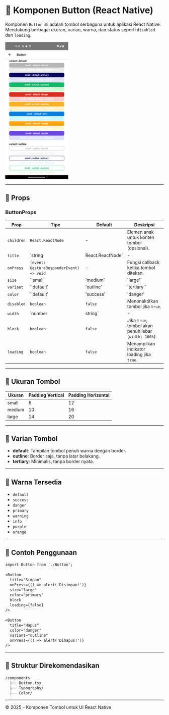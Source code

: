 
# 🔘 Komponen Button (React Native)

Komponen `Button` ini adalah tombol serbaguna untuk aplikasi React Native. Mendukung berbagai ukuran, varian, warna, dan status seperti `disabled` dan `loading`.


<img src="../../assets/doc/Button/Button.png" width=200>

---

## 📌 Props

### ButtonProps

| Prop        | Tipe                                           | Default    | Deskripsi                                                                 |
|-------------|------------------------------------------------|------------|---------------------------------------------------------------------------|
| `children`  | `React.ReactNode`                              | -          | Elemen anak untuk konten tombol (opsional).                              |
| `title`     | `string | React.ReactNode`                     | -          | Teks yang ditampilkan pada tombol (jika `children` tidak digunakan).     |
| `onPress`   | `(event: GestureResponderEvent) => void`       | -          | Fungsi callback ketika tombol ditekan.                                   |
| `size`      | `'small' | 'medium' | 'large'`                  | `'medium'` | Ukuran tombol.                                                           |
| `variant`   | `'default' | 'outline' | 'tertiary'`            | `'default'`| Gaya tampilan tombol.                                                    |
| `color`     | `'default' | 'success' | 'danger' | 'primary' | 'warning' | 'info' | 'purple' | 'orange'` | `'default'`| Warna tombol.                    |
| `disabled`  | `boolean`                                      | `false`    | Menonaktifkan tombol jika `true`.                                        |
| `width`     | `number | string`                              | -          | Lebar tombol bisa dalam piksel atau persentase.                          |
| `block`     | `boolean`                                      | `false`    | Jika `true`, tombol akan penuh lebar (`width: 100%`).                    |
| `loading`   | `boolean`                                      | `false`    | Menampilkan indikator loading jika `true`.                               |

---

## 🎨 Ukuran Tombol

| Ukuran  | Padding Vertical | Padding Horizontal |
|---------|------------------|--------------------|
| small   | 6                | 12                 |
| medium  | 10               | 16                 |
| large   | 14               | 20                 |

---

## 🧪 Varian Tombol

- **default**: Tampilan tombol penuh warna dengan border.
- **outline**: Border saja, tanpa latar belakang.
- **tertiary**: Minimalis, tanpa border nyata.

---

## 🎨 Warna Tersedia

- `default`
- `success`
- `danger`
- `primary`
- `warning`
- `info`
- `purple`
- `orange`

---

## 🔄 Contoh Penggunaan

```tsx
import Button from './Button';

<Button
  title="Simpan"
  onPress={() => alert('Disimpan!')}
  size="large"
  color="primary"
  block
  loading={false}
/>

<Button
  title="Hapus"
  color="danger"
  variant="outline"
  onPress={() => alert('Dihapus!')}
/>
```

---

## 🧱 Struktur Direkomendasikan

```
/components
  ├── Button.tsx
  ├── Typography/
  ├── Color/
```

---

© 2025 – Komponen Tombol untuk UI React Native
